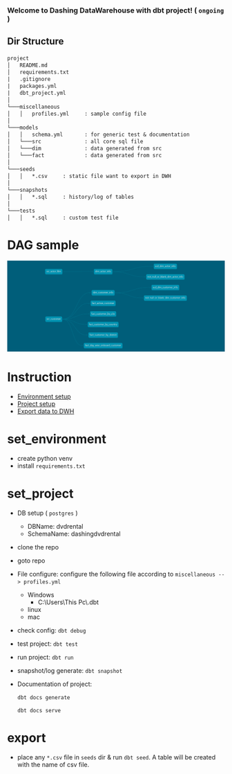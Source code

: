 ### Welcome to Dashing DataWarehouse with dbt project! ( ```ongoing``` )

## Dir Structure

```
project
│   README.md
│   requirements.txt  
|   .gitignore  
|   packages.yml
|   dbt_project.yml
│
└───miscellaneous
│   │   profiles.yml     : sample config file
│   
└───models
│   │   schema.yml       : for generic test & documentation
│   └───src              : all core sql file
│   └───dim              : data generated from src
│   └───fact             : data generated from src
│
└───seeds
│   │   *.csv     : static file want to export in DWH
│   
└───snapshots
│   │   *.sql     : history/log of tables
│   
└───tests
│   │   *.sql     : custom test file 
```

# DAG sample
![graph](dbt-dag.png)

# Instruction
+ [Environment setup](#set_environment)
+ [Project setup](#set_project)
+ [Export data to DWH](#export)

# set_environment
+ create python venv
+ install ```requirements.txt```

# set_project
+ DB setup ( ```postgres``` )
    + DBName: dvdrental
    + SchemaName: dashingdvdrental
+ clone the repo
+ goto repo
+ File configure: configure the following file according to ```miscellaneous -- > profiles.yml```

    + Windows
        + C:\Users\This Pc\\.dbt
    + linux
    + mac
+ check config: ```dbt debug```
+ test project: ```dbt test```
+ run project: ```dbt run```
+ snapshot/log generate: ```dbt snapshot```
+ Documentation of project:
    ```text
    dbt docs generate
    ```
    ```text
    dbt docs serve
    ```

# export
+ place any ```*.csv``` file in ```seeds``` dir & run ```dbt seed```. A table will be created with the name of csv file.